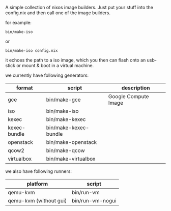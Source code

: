 A simple collection of nixos image builders.
Just put your stuff into the config.nix and then call one of the image builders.

for example:
```
bin/make-iso
```
or
```
bin/make-iso config.nix
```

it echoes the path to a iso image, which you then can flash onto an usb-stick or mount & boot in a virtual machine.

we currently have following generators:

format | script | description
--- | --- | ---
gce | bin/make-gce | Google Compute Image
iso | bin/make-iso
kexec | bin/make-kexec
kexec-bundle | bin/make-kexec-bundle
openstack | bin/make-openstack
qcow2 | bin/make-qcow
virtualbox | bin/make-virtualbox

we also have following runners:

platform | script
--- | ---
qemu-kvm | bin/run-vm
qemu-kvm (without gui) | bin/run-vm-nogui
